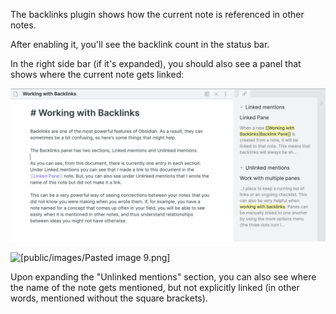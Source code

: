 The backlinks plugin shows how the current note is referenced in other notes.

After enabling it, you'll see the backlink count in the status bar.

In the right side bar (if it's expanded), you should also see a panel that shows where the current note gets linked:

![](public/images/Backlinks.png)


![[public/images/Pasted image 9.png]]()

Upon expanding the "Unlinked mentions" section, you can also see where the name of the note gets mentioned, but not explicitly linked (in other words, mentioned without the square brackets).
